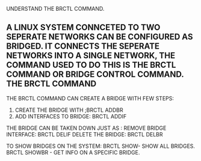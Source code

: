 UNDERSTAND THE BRCTL COMMAND.

A LINUX SYSTEM CONNCETED TO TWO SEPERATE NETWORKS CAN BE CONFIGURED AS BRIDGED.
IT CONNECTS THE SEPERATE NETWORKS INTO A SINGLE NETWORK,
 THE COMMAND USED TO DO THIS IS THE BRCTL COMMAND OR BRIDGE CONTROL COMMAND.
THE BRCTL COMMAND
--
THE BRCTL COMMAND CAN CREATE A BRIDGE WITH FEW STEPS:
1) CREATE THE BRIDGE WITH ;BRCTL ADDBR <BRIDGE NAME>
2) ADD INTERFACES TO BRIDGE: BRCTL ADDIF <INTERFACE>

THE BRIDGE CAN BE TAKEN DOWN JUST AS :
REMOVE BRIDGE INTERFACE: BRCTL DELIF <INTERFACES>
DELETE THE BRIDGE: BRCTL DELBR <BRIDGE NAME>

TO SHOW BRIDGES ON THE SYSTEM:
BRCTL SHOW- SHOW ALL BRIDGES.
BRCTL SHOWBR <BRIDGE NAME>- GET INFO ON A SPECIFIC BRIDGE.